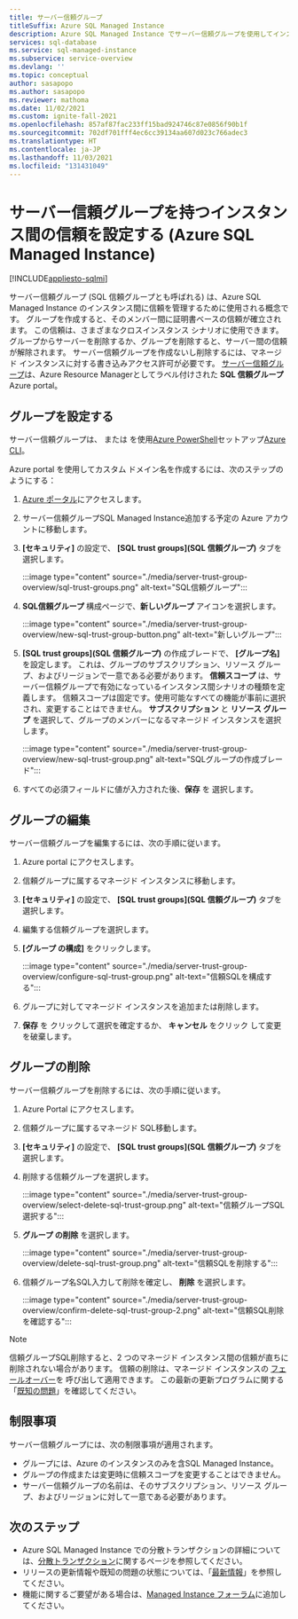 ```yaml
---
title: サーバー信頼グループ
titleSuffix: Azure SQL Managed Instance
description: Azure SQL Managed Instance でサーバー信頼グループを使用してインスタンス間の信頼を管理する方法について説明します。
services: sql-database
ms.service: sql-managed-instance
ms.subservice: service-overview
ms.devlang: ''
ms.topic: conceptual
author: sasapopo
ms.author: sasapopo
ms.reviewer: mathoma
ms.date: 11/02/2021
ms.custom: ignite-fall-2021
ms.openlocfilehash: 857af87fac233ff15bad924746c87e0856f90b1f
ms.sourcegitcommit: 702df701fff4ec6cc39134aa607d023c766adec3
ms.translationtype: HT
ms.contentlocale: ja-JP
ms.lasthandoff: 11/03/2021
ms.locfileid: "131431049"
---
```

# <a name="set-up-trust-between-instances-with-server-trust-group-azure-sql-managed-instance"></a>サーバー信頼グループを持つインスタンス間の信頼を設定する (Azure SQL Managed Instance)
[!INCLUDE[appliesto-sqlmi](../includes/appliesto-sqlmi.md)]

サーバー信頼グループ (SQL 信頼グループとも呼ばれる) は、Azure SQL Managed Instance のインスタンス間に信頼を管理するために使用される概念です。 グループを作成すると、そのメンバー間に証明書ベースの信頼が確立されます。 この信頼は、さまざまなクロスインスタンス シナリオに使用できます。 グループからサーバーを削除するか、グループを削除すると、サーバー間の信頼が解除されます。 サーバー信頼グループを作成ないし削除するには、マネージド インスタンスに対する書き込みアクセス許可が必要です。
[サーバー信頼グループ](/azure/templates/microsoft.sql/allversions)は、Azure Resource Managerとしてラベル付けされた **SQL 信頼グループ** Azure portal。


## <a name="set-up-group"></a>グループを設定する

サーバー信頼グループは、 または を使用[Azure PowerShell](/powershell/module/az.sql/new-azsqlservertrustgroup)セットアップ[Azure CLI](/cli/azure/sql/stg)。 

Azure portal を使用してカスタム ドメイン名を作成するには、次のステップのようにする： 

1. [Azure ポータル](https://portal.azure.com/)にアクセスします。

2. サーバー信頼グループSQL Managed Instance追加する予定の Azure アカウントに移動します。

3. **[セキュリティ]** の設定で、 **[SQL trust groups]\(SQL 信頼グループ\)** タブを選択します。

   :::image type="content" source="./media/server-trust-group-overview/sql-trust-groups.png" alt-text="SQL信頼グループ":::

4. **SQL信頼グループ** 構成ページで、**新しいグループ** アイコンを選択します。

   :::image type="content" source="./media/server-trust-group-overview/new-sql-trust-group-button.png" alt-text="新しいグループ":::

5. **[SQL trust groups]\(SQL 信頼グループ\)** の作成ブレードで、 **[グループ名]** を設定します。 これは、グループのサブスクリプション、リソース グループ、およびリージョンで一意である必要があります。 **信頼スコープ** は、サーバー信頼グループで有効になっているインスタンス間シナリオの種類を定義します。 信頼スコープは固定です。使用可能なすべての機能が事前に選択され、変更することはできません。 **サブスクリプション**  と **リソース グループ** を選択して、グループのメンバーになるマネージド インスタンスを選択します。

   :::image type="content" source="./media/server-trust-group-overview/new-sql-trust-group.png" alt-text="SQLグループの作成ブレード":::

6. すべての必須フィールドに値が入力された後、**保存** を 選択します。

## <a name="edit-group"></a>グループの編集 

サーバー信頼グループを編集するには、次の手順に従います。 

1. Azure portal にアクセスします。
1. 信頼グループに属するマネージド インスタンスに移動します。
1. **[セキュリティ]** の設定で、 **[SQL trust groups]\(SQL 信頼グループ\)** タブを選択します。
1. 編集する信頼グループを選択します。
1. **[グループ の構成]** をクリックします。

   :::image type="content" source="./media/server-trust-group-overview/configure-sql-trust-group.png" alt-text="信頼SQLを構成する":::

1. グループに対してマネージド インスタンスを追加または削除します。
1. **保存**  を クリックして選択を確定するか、 **キャンセル** をクリック して変更を破棄します。

## <a name="delete-group"></a>グループの削除

サーバー信頼グループを削除するには、次の手順に従います。 

1. Azure Portal にアクセスします。
1. 信頼グループに属するマネージド SQL移動します。
1. **[セキュリティ]** の設定で、 **[SQL trust groups]\(SQL 信頼グループ\)** タブを選択します。
1. 削除する信頼グループを選択します。

   :::image type="content" source="./media/server-trust-group-overview/select-delete-sql-trust-group.png" alt-text="信頼グループSQL選択する":::

1. **グループ の削除** を選択します。

   :::image type="content" source="./media/server-trust-group-overview/delete-sql-trust-group.png" alt-text="信頼SQLを削除する"::: 

1. 信頼グループ名SQL入力して削除を確定し、 **削除** を選択します。

   :::image type="content" source="./media/server-trust-group-overview/confirm-delete-sql-trust-group-2.png" alt-text="信頼SQL削除を確認する":::

> [!NOTE]
> 信頼グループSQL削除すると、2 つのマネージド インスタンス間の信頼が直ちに削除されない場合があります。 信頼の削除は、マネージド インスタンスの [フェールオーバー](/powershell/module/az.sql/Invoke-AzSqlInstanceFailover)を 呼び出して適用できます。 この最新の更新プログラムに関する「[既知の問題](../managed-instance/doc-changes-updates-known-issues.md)」を確認してください。

## <a name="limitations"></a>制限事項

サーバー信頼グループには、次の制限事項が適用されます。 

 * グループには、Azure のインスタンスのみを含SQL Managed Instance。
 * グループの作成または変更時に信頼スコープを変更することはできません。
 * サーバー信頼グループの名前は、そのサブスクリプション、リソース グループ、およびリージョンに対して一意である必要があります。

## <a name="next-steps"></a>次のステップ

* Azure SQL Managed Instance での分散トランザクションの詳細については、[分散トランザクション](../database/elastic-transactions-overview.md)に関するページを参照してください。
* リリースの更新情報や既知の問題の状態については、「[最新情報](doc-changes-updates-release-notes-whats-new.md)」を参照してください。
* 機能に関するご要望がある場合は、[Managed Instance フォーラム](https://feedback.azure.com/d365community/forum/a99f7006-3425-ec11-b6e6-000d3a4f0f84)に追加してください。
